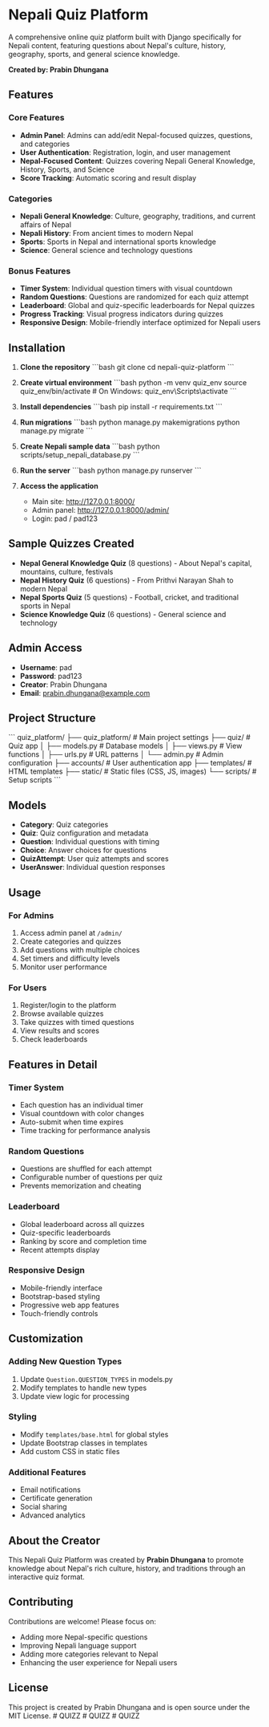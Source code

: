 # Nepali Quiz Platform

A comprehensive online quiz platform built with Django specifically for Nepali content, featuring questions about Nepal's culture, history, geography, sports, and general science knowledge.

**Created by: Prabin Dhungana**

## Features

### Core Features
- **Admin Panel**: Admins can add/edit Nepal-focused quizzes, questions, and categories
- **User Authentication**: Registration, login, and user management
- **Nepal-Focused Content**: Quizzes covering Nepali General Knowledge, History, Sports, and Science
- **Score Tracking**: Automatic scoring and result display

### Categories
- **Nepali General Knowledge**: Culture, geography, traditions, and current affairs of Nepal
- **Nepali History**: From ancient times to modern Nepal
- **Sports**: Sports in Nepal and international sports knowledge  
- **Science**: General science and technology questions

### Bonus Features
- **Timer System**: Individual question timers with visual countdown
- **Random Questions**: Questions are randomized for each quiz attempt
- **Leaderboard**: Global and quiz-specific leaderboards for Nepal quizzes
- **Progress Tracking**: Visual progress indicators during quizzes
- **Responsive Design**: Mobile-friendly interface optimized for Nepali users

## Installation

1. **Clone the repository**
   \`\`\`bash
   git clone <repository-url>
   cd nepali-quiz-platform
   \`\`\`

2. **Create virtual environment**
   \`\`\`bash
   python -m venv quiz_env
   source quiz_env/bin/activate  # On Windows: quiz_env\Scripts\activate
   \`\`\`

3. **Install dependencies**
   \`\`\`bash
   pip install -r requirements.txt
   \`\`\`

4. **Run migrations**
   \`\`\`bash
   python manage.py makemigrations
   python manage.py migrate
   \`\`\`

5. **Create Nepali sample data**
   \`\`\`bash
   python scripts/setup_nepali_database.py
   \`\`\`

6. **Run the server**
   \`\`\`bash
   python manage.py runserver
   \`\`\`

7. **Access the application**
   - Main site: http://127.0.0.1:8000/
   - Admin panel: http://127.0.0.1:8000/admin/
   - Login: pad / pad123

## Sample Quizzes Created

- **Nepal General Knowledge Quiz** (8 questions) - About Nepal's capital, mountains, culture, festivals
- **Nepal History Quiz** (6 questions) - From Prithvi Narayan Shah to modern Nepal
- **Nepal Sports Quiz** (5 questions) - Football, cricket, and traditional sports in Nepal
- **Science Knowledge Quiz** (6 questions) - General science and technology

## Admin Access

- **Username**: pad
- **Password**: pad123
- **Creator**: Prabin Dhungana
- **Email**: prabin.dhungana@example.com

## Project Structure

\`\`\`
quiz_platform/
├── quiz_platform/          # Main project settings
├── quiz/                   # Quiz app
│   ├── models.py          # Database models
│   ├── views.py           # View functions
│   ├── urls.py            # URL patterns
│   └── admin.py           # Admin configuration
├── accounts/              # User authentication app
├── templates/             # HTML templates
├── static/               # Static files (CSS, JS, images)
└── scripts/              # Setup scripts
\`\`\`

## Models

- **Category**: Quiz categories
- **Quiz**: Quiz configuration and metadata
- **Question**: Individual questions with timing
- **Choice**: Answer choices for questions
- **QuizAttempt**: User quiz attempts and scores
- **UserAnswer**: Individual question responses

## Usage

### For Admins
1. Access admin panel at `/admin/`
2. Create categories and quizzes
3. Add questions with multiple choices
4. Set timers and difficulty levels
5. Monitor user performance

### For Users
1. Register/login to the platform
2. Browse available quizzes
3. Take quizzes with timed questions
4. View results and scores
5. Check leaderboards

## Features in Detail

### Timer System
- Each question has an individual timer
- Visual countdown with color changes
- Auto-submit when time expires
- Time tracking for performance analysis

### Random Questions
- Questions are shuffled for each attempt
- Configurable number of questions per quiz
- Prevents memorization and cheating

### Leaderboard
- Global leaderboard across all quizzes
- Quiz-specific leaderboards
- Ranking by score and completion time
- Recent attempts display

### Responsive Design
- Mobile-friendly interface
- Bootstrap-based styling
- Progressive web app features
- Touch-friendly controls

## Customization

### Adding New Question Types
1. Update `Question.QUESTION_TYPES` in models.py
2. Modify templates to handle new types
3. Update view logic for processing

### Styling
- Modify `templates/base.html` for global styles
- Update Bootstrap classes in templates
- Add custom CSS in static files

### Additional Features
- Email notifications
- Certificate generation
- Social sharing
- Advanced analytics

## About the Creator

This Nepali Quiz Platform was created by **Prabin Dhungana** to promote knowledge about Nepal's rich culture, history, and traditions through an interactive quiz format.

## Contributing

Contributions are welcome! Please focus on:
- Adding more Nepal-specific questions
- Improving Nepali language support
- Adding more categories relevant to Nepal
- Enhancing the user experience for Nepali users

## License

This project is created by Prabin Dhungana and is open source under the MIT License.
#   Q U I Z Z  
 #   Q U I Z Z  
 #   Q U I Z Z  
 